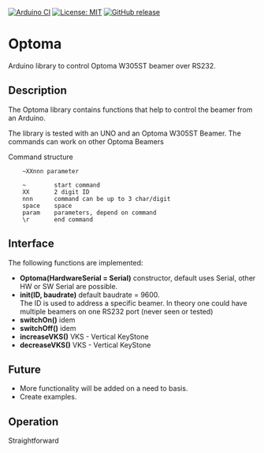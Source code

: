 
[![Arduino CI](https://github.com/RobTillaart/Optoma/workflows/Arduino%20CI/badge.svg)](https://github.com/marketplace/actions/arduino_ci)
[![License: MIT](https://img.shields.io/badge/license-MIT-green.svg)](https://github.com/RobTillaart/Optoma/blob/master/LICENSE)
[![GitHub release](https://img.shields.io/github/release/RobTillaart/Optoma.svg?maxAge=3600)](https://github.com/RobTillaart/Optoma/releases)

# Optoma

Arduino library to control Optoma W305ST beamer over RS232.

## Description

The Optoma library contains functions that help to control 
the beamer from an Arduino. 

The library is tested with an UNO and an Optoma W305ST Beamer. 
The commands can work on other Optoma Beamers 

Command structure
```
    ~XXnnn parameter

    ~        start command
    XX       2 digit ID
    nnn      command can be up to 3 char/digit
    space    space
    param    parameters, depend on command
    \r       end command
```

## Interface

The following functions are implemented:

- **Optoma(HardwareSerial = Serial)** constructor, default uses Serial, 
other HW or SW Serial are possible.
- **init(ID, baudrate)** default baudrate = 9600.  
The ID is used to address a specific beamer.
In theory one could have multiple beamers on one RS232 port (never seen or tested)
- **switchOn()** idem
- **switchOff()** idem
- **increaseVKS()** VKS - Vertical KeyStone
- **decreaseVKS()** VKS - Vertical KeyStone

## Future

- More functionality will be added on a need to basis.
- Create examples.

## Operation

Straightforward

